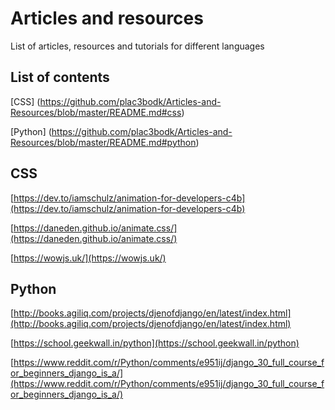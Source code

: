 # Articles and resources

List of articles, resources and tutorials for different languages

## List of contents

[CSS] (https://github.com/plac3bodk/Articles-and-Resources/blob/master/README.md#css)

[Python] (https://github.com/plac3bodk/Articles-and-Resources/blob/master/README.md#python)

## CSS

[https://dev.to/iamschulz/animation-for-developers-c4b](https://dev.to/iamschulz/animation-for-developers-c4b)

[https://daneden.github.io/animate.css/](https://daneden.github.io/animate.css/)

[https://wowjs.uk/](https://wowjs.uk/)

## Python

[http://books.agiliq.com/projects/djenofdjango/en/latest/index.html](http://books.agiliq.com/projects/djenofdjango/en/latest/index.html)

[https://school.geekwall.in/python](https://school.geekwall.in/python)

[https://www.reddit.com/r/Python/comments/e951ij/django_30_full_course_for_beginners_django_is_a/](https://www.reddit.com/r/Python/comments/e951ij/django_30_full_course_for_beginners_django_is_a/)
